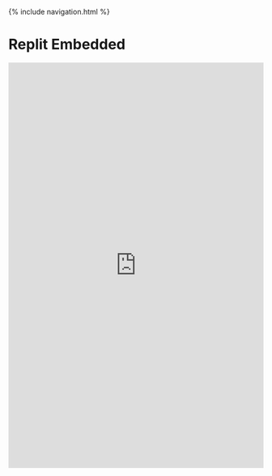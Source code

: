 {% include navigation.html %}

# Replit Embedded

<iframe frameborder="0" width="100%" height="800px" src="https://replit.com/@dsblack0/sam-tri3-2?lite=true#Menu.java">
